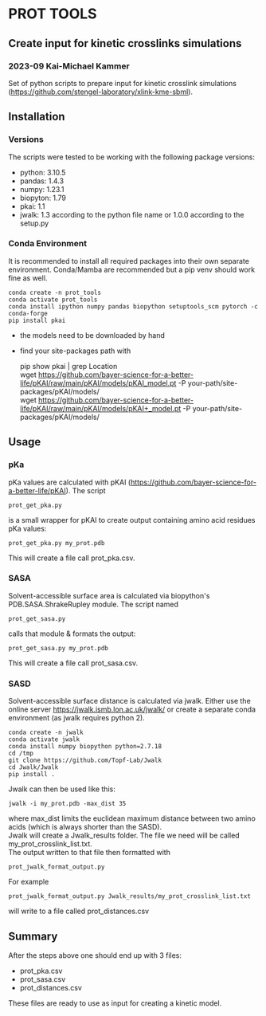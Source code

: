 # PROT TOOLS
## Create input for kinetic crosslinks simulations
### 2023-09 Kai-Michael Kammer
Set of python scripts to prepare input for kinetic crosslink simulations (https://github.com/stengel-laboratory/xlink-kme-sbml). 

## Installation
### Versions
The scripts were tested to be working with the following package versions:

* python: 3.10.5
* pandas: 1.4.3
* numpy: 1.23.1
* biopyton: 1.79
* pkai: 1.1
* jwalk: 1.3 according to the python file name or 1.0.0 according to the setup.py

### Conda Environment

It is recommended to install all required packages into their own separate environment. Conda/Mamba are recommended but a pip venv should work fine as well.

    conda create -n prot_tools
    conda activate prot_tools
    conda install ipython numpy pandas biopython setuptools_scm pytorch -c conda-forge
    pip install pkai

* the models need to be downloaded by hand
* find your site-packages path with

    pip show pkai | grep Location  
    wget https://github.com/bayer-science-for-a-better-life/pKAI/raw/main/pKAI/models/pKAI_model.pt -P your-path/site-packages/pKAI/models/  
    wget https://github.com/bayer-science-for-a-better-life/pKAI/raw/main/pKAI/models/pKAI+_model.pt -P your-path/site-packages/pKAI/models/


## Usage

### pKa
pKa values are calculated with pKAI (https://github.com/bayer-science-for-a-better-life/pKAI). 
The script

    prot_get_pka.py

is a small wrapper for pKAI to create output containing amino acid residues pKa values:

    prot_get_pka.py my_prot.pdb

This will create a file call prot_pka.csv.

### SASA
Solvent-accessible surface area is calculated via biopython's PDB.SASA.ShrakeRupley module.
The script named

    prot_get_sasa.py

calls that module & formats the output:

    prot_get_sasa.py my_prot.pdb

This will create a file call prot_sasa.csv.

### SASD
Solvent-accessible surface distance is calculated via jwalk. Either use the online server https://jwalk.ismb.lon.ac.uk/jwalk/ or create a separate conda environment (as jwalk requires python 2).

    conda create -n jwalk
    conda activate jwalk
    conda install numpy biopython python=2.7.18
    cd /tmp
    git clone https://github.com/Topf-Lab/Jwalk
    cd Jwalk/Jwalk
    pip install .

Jwalk can then be used like this:

    jwalk -i my_prot.pdb -max_dist 35

where max_dist limits the euclidean maximum distance between two amino acids (which is always shorter than the SASD).  
Jwalk will create a Jwalk_results folder. The file we need will be called my_prot_crosslink_list.txt.  
The output written to that file then formatted with

    prot_jwalk_format_output.py

For example

    prot_jwalk_format_output.py Jwalk_results/my_prot_crosslink_list.txt

will write to a file called prot_distances.csv

## Summary
After the steps above one should end up with 3 files:

* prot_pka.csv
* prot_sasa.csv
* prot_distances.csv

These files are ready to use as input for creating a kinetic model.
